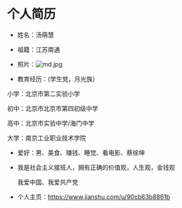 # 个人简历

- 姓名：汤萌慧

- 祖籍：江苏南通

- 照片：![md.jpg](https://upload-images.jianshu.io/upload_images/14956672-78aa2ea0b3e5162b.jpg?imageMogr2/auto-orient/strip%7CimageView2/2/w/1240)


- 教育经历：(学生党，月光族）

 小学：北京市第二实验小学
 
 初中：北京市北京市第四初级中学
 
 高中：北京市实验中学/海门中学
 
 大学：南京工业职业技术学院
 
- 爱好：男、美食、赚钱、睡觉、看电影、蔡徐坤

- 我是社会主义接班人，拥有正确的价值观，人生观，金钱观

  我爱中国、我爱共产党
  
- 个人主页：https://www.jianshu.com/u/90cb63b8861b